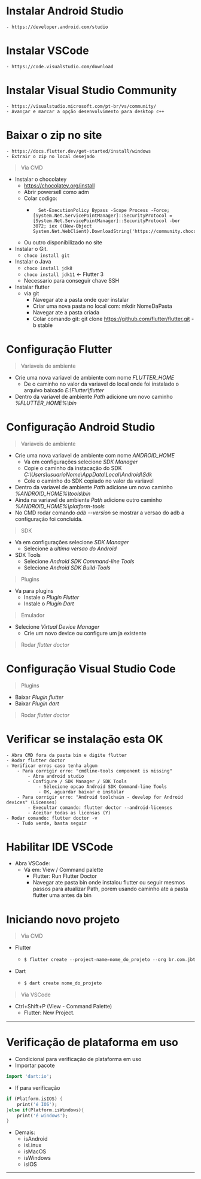 # Instalar Android Studio
    - https://developer.android.com/studio
# Instalar VSCode
    - https://code.visualstudio.com/download
# Instalar Visual Studio Community
    - https://visualstudio.microsoft.com/pt-br/vs/community/
    - Avançar e marcar a opção desenvolvimento para desktop c++
# Baixar o zip no site
    - https://docs.flutter.dev/get-started/install/windows
    - Extrair o zip no local desejado
> Via CMD
- Instalar o chocolatey
	- https://chocolatey.org/install
	- Abrir powersell como adm
	- Colar codigo:
		-  ```
			 Set-ExecutionPolicy Bypass -Scope Process -Force; [System.Net.ServicePointManager]::SecurityProtocol = [System.Net.ServicePointManager]::SecurityProtocol -bor 3072; iex ((New-Object System.Net.WebClient).DownloadString('https://community.chocolatey.org/install.ps1'))
		  	```
	-  Ou outro disponibilizado no site
- Instalar o Git.
	- ``` choco install git ```
- Instalar o Java
	- ``` choco install jdk8 ```
	- ``` choco install jdk11 ``` <- Flutter 3
	- Necessario para conseguir chave SSH
- Instalar flutter
	- via git
		- Navegar ate a pasta onde quer instalar
		- Criar uma nova pasta no local com: mkdir NomeDaPasta
		- Navegar ate a pasta criada
		- Colar comando git: git clone https://github.com/flutter/flutter.git -b stable
# Configuração Flutter
>Variaveis de ambiente
- Crie uma nova variavel de ambiente com nome _FLUTTER_HOME_
    - De o caminho no valor da variavel do local onde foi instalado o arquivo baixado *E:\Flutter\flutter*
- Dentro da variavel de ambiente *Path* adicione um novo caminho *%FLUTTER_HOME%\bin*
# Configuração Android Studio
>Variaveis de ambiente
- Crie uma nova variavel de ambiente com nome *ANDROID_HOME*
    - Va em configurações selecione *SDK Manager*
    - Copie o caminho da instacação do SDK *C:\Users\usuarioNome\AppData\Local\Android\Sdk*
    - Cole o caminho do SDK copiado no valor da variavel
- Dentro da variavel de ambiente *Path* adicione um novo caminho *%ANDROID_HOME%\tools\bin*
- Ainda na variavel de ambiente *Path* adicione outro caminho *%ANDROID_HOME%\platform-tools*
- No CMD rodar comando *adb --version* se mostrar a versao do adb a configuração foi concluida.
>SDK
- Va em configurações selecione *SDK Manager*
    - Selecione a *ultima versao do Android*
- SDK Tools
    - Selecione *Android SDK Command-line Tools*
    - Selecione *Android SDK Build-Tools*
>Plugins
- Va para plugins
    - Instale o *Plugin Flutter*
    - Instale o *Plugin Dart*
>Emulador
- Selecione *Virtual Device Manager*
    - Crie um novo device ou configure um ja existente
>Rodar *flutter doctor*
# Configuração Visual Studio Code
>Plugins
- Baixar *Plugin flutter*
- Baixar *Plugin dart*
>Rodar *flutter doctor*
# Verificar se instalação esta OK
    - Abra CMD fora da pasta bin e digite flutter
    - Rodar flutter doctor
    - Verificar erros caso tenha algum
        - Para corrigir erro: "cmdline-tools component is missing"
            - Abra android studio
            - Configure / SDK Manager / SDK Tools
                - Selecione opcao Android SDK Command-line Tools
                - OK, aguardar baixar e instalar
        - Para corrigir erro: "Android toolchain - develop for Android devices" (Licenses)
            - Execultar comando: flutter doctor --android-licenses
            - Aceitar todas as licensas (Y)
    - Rodar comando: flutter doctor -v
        - Tudo verde, basta seguir
# Habilitar IDE VSCode
- Abra VSCode:
    - Vá em: View / Command palette
        - Flutter: Run Flutter Doctor
        - Navegar ate pasta bin onde instalou flutter ou seguir mesmos passos para atualizar Path, porem usando caminho ate a pasta flutter uma antes da bin
# Iniciando novo projeto
> Via CMD
- Flutter
    - ```dart
      $ flutter create --project-name=nome_do_projeto --org br.com.jbtec --platforms android,ios -a kotlin -i swift ./local/name=nome_do_projeto
        ```
- Dart
    - ```cmd
      $ dart create nome_do_projeto
        ```
> Via VSCode
- Ctrl+Shift+P (View - Command Palette)
    - Flutter: New Project.
***
# Verificação de plataforma em uso
- Condicional para verificação de plataforma em uso
- Importar pacote
```dart
import 'dart:io';
```
- If para verificação
```dart
if (Platform.isIOS) {
    print('é IOS');
}else if(Platform.isWindows){
    print('é windows');
}
```
- Demais:
    - isAndroid
    - isLinux
    - isMacOS
    - isWindows
    - isIOS
***
